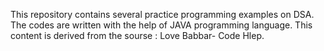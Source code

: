 This repository contains several practice programming examples on DSA.
The codes are written with the help of JAVA programming language.
This content is derived from the sourse : Love Babbar- Code Hlep.